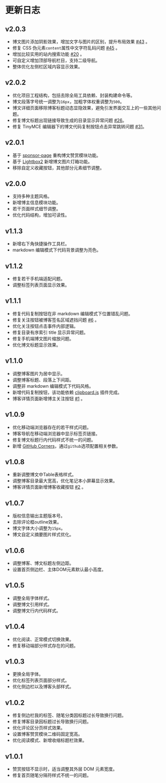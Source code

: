 # 更新日志

## v2.0.3
* 博文图片添加阴影效果，增加文字与图片的区别，提升布局效果 [#43](https://github.com/esofar/cnblogs-theme-silence/issues/43) 。
* 修复 CSS 伪元素`content`属性中文字符乱码问题 [#45](https://github.com/esofar/cnblogs-theme-silence/issues/45) 。
* 增加比较实用的站内搜索功能 [#20](https://github.com/esofar/cnblogs-theme-silence/issues/20) 。
* 可自定义增加顶部导航栏目，支持二级导航。
* 整体优化左侧栏区域内容显示效果。

## v2.0.2
* 优化项目工程结构，包括去除全局工具依赖、封装构建命令等。
* 博文段落字号统一调整为`16px`，加粗字体权重调整为`500`。
* 博文详细页面移除博客标题动态显隐效果，避免引发界面交互上的一些其他问题。
* 修复博文标题出现链接导致生成的目录显示异常问题 [#26](https://github.com/esofar/cnblogs-theme-silence/issues/26)。
* 修复 TinyMCE 编辑器下的博文代码复制按钮点击异常跳转问题 [#31](https://github.com/esofar/cnblogs-theme-silence/issues/31)。

## v2.0.1
* 基于 [sponsor-page](https://github.com/Kaiyuan/sponsor-page/) 重构博文赞赏模块功能。
* 基于 [Lightbox2](https://lokeshdhakar.com/projects/lightbox2/) 新增博文图片灯箱功能。
* 移除自定义收藏按钮，其他部分元素细节调整。

## v2.0.0
* 支持多种主题风格。
* 新增博主信息模块功能。
* 若干页面样式细节调整。
* 优化代码结构，增加可读性。

## v1.1.3
* 新增右下角快捷操作工具栏。
* markdown 编辑模式下代码背景调整为亮色。

## v1.1.2
* 修复若干手机端适配问题。
* 调整标签列表页面显示效果。

## v1.1.1
* 修复代码复制按钮在非 markdown 编辑模式下位置错乱问题。
* 修复关注按钮被博客签名区域遮挡问题 [#6](https://github.com/esofar/cnblogs-theme-silence/issues/6) 。
* 优化关注按钮点击事件内部逻辑。
* 修复目录有序索引 title 显示异常问题。
* 修复手机端博文图片缩放问题。
* 优化博文标题显示效果。

## v1.1.0
* 调整博客图片为居中显示。
* 调整博客标题、段落上下间距。
* 调整非 markdown 编辑模式下代码风格。
* 新增代码复制按钮，该功能依赖 [clipboard.js](https://github.com/zenorocha/clipboard.js) 插件完成。
* 博客详情页面新增博主关注按钮 [#1](https://github.com/esofar/cnblogs-theme-silence/issues/1) 。

## v1.0.9
* 优化移动端浏览器存在的若干样式问题。
* 博客导航在移动端浏览器中显示标签页链接。
* 修复博文标题行内代码样式不统一的问题。
* 新增 [GitHub Corners](http://tholman.com/github-corners/)，通过`github`选项配置相关参数。

## v1.0.8
* 重新调整博文中Table表格样式。
* 调整博客目录最大宽高，优化笔记本小屏幕显示效果。
* 博客详情页面新增博客收藏按钮 [#2](https://github.com/esofar/cnblogs-theme-silence/issues/2) 。

## v1.0.7
* 版权信息输出主题版本号。
* 去除评论框outline效果。
* 博文字体大小调整为`15px`。
* 博文自定义摘要图片样式优化。

## v1.0.6
* 调整博客、博文标题左侧边距。
* 设置首页侧边栏、主体DOM元素默认最小高度。

## v1.0.5
* 调整全局字体样式。
* 调整博文引用样式。
* 调整博文行内代码样式。

## v1.0.4
* 优化阅读、正常模式切换效果。
* 修复移动端部分样式存在的问题。

## v1.0.3

* 更换全局字体。
* 优化标签列表页面部分样式。
* 优化侧边栏以及博客头部样式。

## v1.0.2

* 修复侧边栏我的标签、随笔分类因标题过长导致换行问题。
* 修复博客目录因标题过长导致换行问题。
* 优化评论区分页样式效果。
* 设置博客赞赏模块二维码固定宽高。
* 优化阅读模式、新增收缩标题栏效果。

## v1.0.1

* 赞赏按钮不显示时，适当调整其外层 DOM 元素宽度。
* 修复首页随笔分隔符样式不统一的问题。
